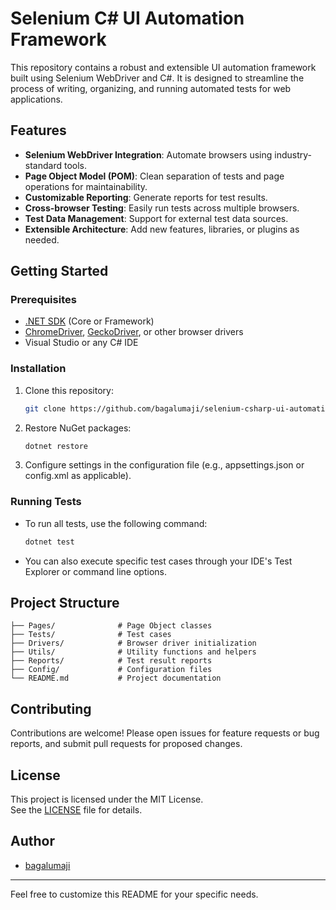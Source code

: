 # Selenium C# UI Automation Framework

This repository contains a robust and extensible UI automation framework built using Selenium WebDriver and C#. It is designed to streamline the process of writing, organizing, and running automated tests for web applications.

## Features

- **Selenium WebDriver Integration**: Automate browsers using industry-standard tools.
- **Page Object Model (POM)**: Clean separation of tests and page operations for maintainability.
- **Customizable Reporting**: Generate reports for test results.
- **Cross-browser Testing**: Easily run tests across multiple browsers.
- **Test Data Management**: Support for external test data sources.
- **Extensible Architecture**: Add new features, libraries, or plugins as needed.

## Getting Started

### Prerequisites

- [.NET SDK](https://dotnet.microsoft.com/download) (Core or Framework)
- [ChromeDriver](https://chromedriver.chromium.org/downloads), [GeckoDriver](https://github.com/mozilla/geckodriver/releases), or other browser drivers
- Visual Studio or any C# IDE

### Installation

1. Clone this repository:
   ```sh
   git clone https://github.com/bagalumaji/selenium-csharp-ui-automation-framework.git
   ```
2. Restore NuGet packages:
   ```sh
   dotnet restore
   ```
3. Configure settings in the configuration file (e.g., appsettings.json or config.xml as applicable).

### Running Tests

- To run all tests, use the following command:
  ```sh
  dotnet test
  ```
- You can also execute specific test cases through your IDE's Test Explorer or command line options.

## Project Structure

```
├── Pages/              # Page Object classes
├── Tests/              # Test cases
├── Drivers/            # Browser driver initialization
├── Utils/              # Utility functions and helpers
├── Reports/            # Test result reports
├── Config/             # Configuration files
└── README.md           # Project documentation
```

## Contributing

Contributions are welcome! Please open issues for feature requests or bug reports, and submit pull requests for proposed changes.

## License

This project is licensed under the MIT License.  
See the [LICENSE](LICENSE) file for details.

## Author

- [bagalumaji](https://github.com/bagalumaji)

---

Feel free to customize this README for your specific needs.
